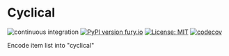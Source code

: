 # Cyclical

![continuous integration](https://github.com/jojoee/cyclical/workflows/continuous%20integration/badge.svg?branch=master)
[![PyPI version fury.io](https://badge.fury.io/py/cyclical.svg)](https://pypi.python.org/pypi/cyclical/)
[![License: MIT](https://img.shields.io/badge/License-MIT-yellow.svg)](https://opensource.org/licenses/MIT)
[![codecov](https://codecov.io/gh/jojoee/cyclical/branch/master/graph/badge.svg)](https://codecov.io/gh/jojoee/cyclical)

Encode item list into "cyclical"
